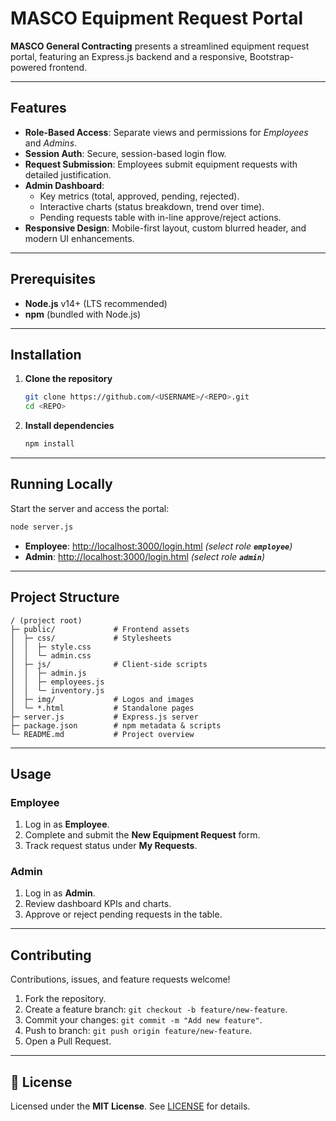 # MASCO Equipment Request Portal

**MASCO General Contracting** presents a streamlined equipment request portal, featuring an Express.js backend and a responsive, Bootstrap-powered frontend.

---

##  Features

- **Role-Based Access**: Separate views and permissions for *Employees* and *Admins*.
- **Session Auth**: Secure, session-based login flow.
- **Request Submission**: Employees submit equipment requests with detailed justification.
- **Admin Dashboard**:
  - Key metrics (total, approved, pending, rejected).
  - Interactive charts (status breakdown, trend over time).
  - Pending requests table with in-line approve/reject actions.
- **Responsive Design**: Mobile-first layout, custom blurred header, and modern UI enhancements.

---

##  Prerequisites

- **Node.js** v14+ (LTS recommended)
- **npm** (bundled with Node.js)

---

##  Installation

1. **Clone the repository**
   ```bash
   git clone https://github.com/<USERNAME>/<REPO>.git
   cd <REPO>
   ```
2. **Install dependencies**
   ```bash
   npm install
   ```

---

##  Running Locally

Start the server and access the portal:

```bash
node server.js
```

- **Employee**: [http://localhost:3000/login.html](http://localhost:3000/login.html) *(select role **`employee`**)*
- **Admin**:    [http://localhost:3000/login.html](http://localhost:3000/login.html) *(select role **`admin`**)*

---

##  Project Structure

```
/ (project root)
├─ public/             # Frontend assets
│  ├─ css/             # Stylesheets
│  │  ├─ style.css
│  │  └─ admin.css
│  ├─ js/              # Client-side scripts
│  │  ├─ admin.js
│  │  ├─ employees.js
│  │  └─ inventory.js
│  ├─ img/             # Logos and images
│  └─ *.html           # Standalone pages
├─ server.js           # Express.js server
├─ package.json        # npm metadata & scripts
└─ README.md           # Project overview
```

---

##  Usage

### Employee

1. Log in as **Employee**.
2. Complete and submit the **New Equipment Request** form.
3. Track request status under **My Requests**.

### Admin

1. Log in as **Admin**.
2. Review dashboard KPIs and charts.
3. Approve or reject pending requests in the table.

---

##  Contributing

Contributions, issues, and feature requests welcome!

1. Fork the repository.
2. Create a feature branch: `git checkout -b feature/new-feature`.
3. Commit your changes: `git commit -m "Add new feature"`.
4. Push to branch: `git push origin feature/new-feature`.
5. Open a Pull Request.

---

## 📄 License

Licensed under the **MIT License**. See [LICENSE](LICENSE) for details.

